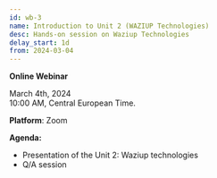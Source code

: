 ```yaml
---
id: wb-3
name: Introduction to Unit 2 (WAZIUP Technologies)
desc: Hands-on session on Waziup Technologies
delay_start: 1d
from: 2024-03-04
---
```


**Online Webinar**

March 4th, 2024  
10:00 AM, Central European Time.

**Platform**: Zoom

**Agenda:**
- Presentation of the Unit 2: Waziup technologies
- Q/A session





